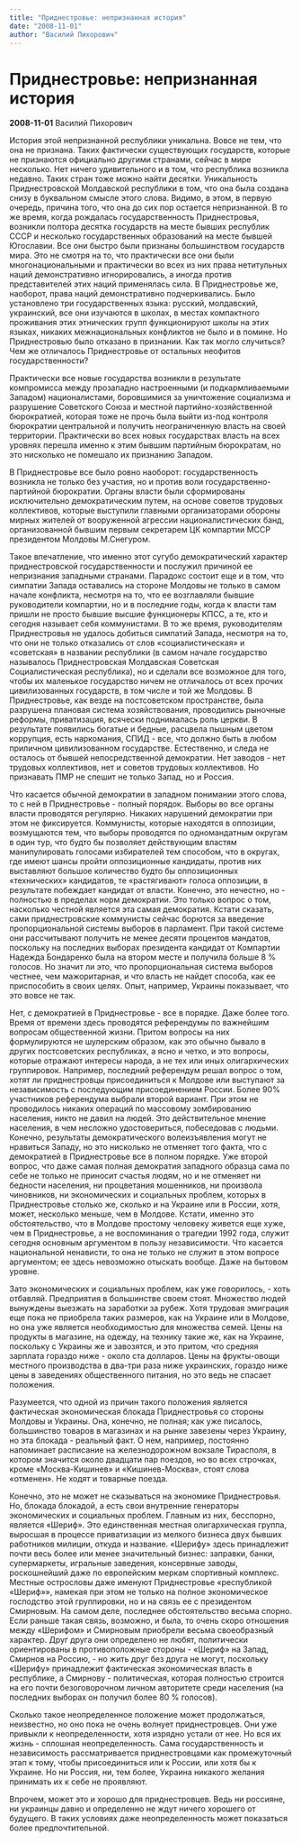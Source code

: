 ```yaml
---
title: "Приднестровье: непризнанная история"
date: "2008-11-01"
author: "Василий Пихорович"
---
```


# Приднестровье: непризнанная история

**2008-11-01** Василий Пихорович

История этой непризнанной республики уникальна. Вовсе не тем, что она не признана. Таких фактически существующих государств, которые не признаются официально другими странами, сейчас в мире несколько. Нет ничего удивительного и в том, что республика возникла недавно. Таких стран тоже можно найти десятки. Уникальность Приднестровской Молдавской республики в том, что она была создана снизу в буквальном смысле этого слова. Видимо, в этом, в первую очередь, причина того, что она до сих пор остается непризнанной. В то же время, когда рождалась государственность Приднестровья, возникли полтора десятка государств на месте бывших республик СССР и несколько государственных образований на месте бывшей Югославии. Все они быстро были признаны большинством государств мира. Это не смотря на то, что практически все они были многонациональными и практически во всех из них права нетитульных наций демонстративно игнорировались, а иногда против представителей этих наций применялась сила. В Приднестровье же, наоборот, права наций демонстративно подчеркивались. Было установлено три государственных языка: русский, молдавский, украинский, все они изучаются в школах, в местах компактного проживания этих этнических групп функционируют школы на этих языках, никаких межнациональных конфликтов не было и в помине. Но Приднестровью было отказано в признании. Как так могло случиться? Чем же отличалось Приднестровье от остальных неофитов государственности?

Практически все новые государства возникли в результате компромисса между прозападно настроенными (и подкармливаемыми Западом) националистами, боровшимися за уничтожение социализма и разрушение Советского Союза и местной партийно-хозяйственной бюрократией, которая тоже не прочь была выйти из-под контроля бюрократии центральной и получить неограниченную власть на своей территории. Практически во всех новых государствах власть на всех уровнях перешла именно к этим бывшим партийным бюрократам, но это нисколько не помешало их признанию Западом.

В Приднестровье все было ровно наоборот: государственность возникла не только без участия, но и против воли государственно-партийной бюрократии. Органы власти были сформированы исключительно демократическим путем, на основе советов трудовых коллективов, которые выступили главными организаторами обороны мирных жителей от вооруженной агрессии националистических банд, организованной бывшим первым секретарем ЦК компартии МССР президентом Молдовы М.Снегуром.

Такое впечатление, что именно этот сугубо демократический характер приднестровской государственности и послужил причиной ее непризнания западными странами. Парадокс состоит еще и в том, что симпатии Запада оставались на стороне Молдовы не только в самом начале конфликта, несмотря на то, что ее возглавляли бывшие руководители компартии, но и в последние годы, когда к власти там пришли не просто бывшие высшие функционеры КПСС, а те, кто и сегодня называет себя коммунистами. В то же время, руководителям Приднестровья не удалось добиться симпатий Запада, несмотря на то, что они не только отказались от слов «социалистическая» и «советская» в названии республики (в самом начале государство называлось Приднестровская Молдавская Советская Социалистическая республика), но и сделали все возможное для того, чтобы их маленькое государство ничем не отличалось от всех прочих цивилизованных государств, в том числе и той же Молдовы. В Приднестровье, как везде на постсоветском пространстве, была разрушена плановая система хозяйствования, проводились рыночные реформы, приватизация, всячески поднималась роль церкви. В результате появились богатые и бедные, расцвела пышным цветом коррупция, есть наркомания, СПИД - все, что должно быть в любом приличном цивилизованном государстве. Естественно, и следа не осталось от бывшей непосредственной демократии. Нет заводов - нет трудовых коллективов, нет и советов трудовых коллективов. Но признавать ПМР не спешит не только Запад, но и Россия.

Что касается обычной демократии в западном понимании этого слова, то с ней в Приднестровье - полный порядок. Выборы во все органы власти проводятся регулярно. Никаких нарушений демократии при этом не фиксируется. Коммунисты, которые находятся в оппозиции, возмущаются тем, что выборы проводятся по одномандатным округам в один тур, что будто бы позволяет действующим властям манипулировать голосами избирателей тем способом, что в округах, где имеют шансы пройти оппозиционные кандидаты, против них выставляют большое количество будто бы оппозиционных «технических» кандидатов, те «растягивают» голоса оппозиции, в результате побеждает кандидат от власти. Конечно, это нечестно, но - полностью в пределах норм демократии. Это только вопрос о том, насколько честной является эта самая демократия. Кстати сказать, сами приднестровские коммунисты сейчас борются за введение пропорциональной системы выборов в парламент. При такой системе они рассчитывают получить не менее десяти процентов мандатов, поскольку на последних выборах президента кандидат от Компартии Надежда Бондаренко была на втором месте и получила больше 8 % голосов. Но значит ли это, что пропорциональная система выборов честнее, чем мажоритарная, и что власть не найдет способа, как ее приспособить в своих целях. Опыт, например, Украины показывает, что это вовсе не так.

Нет, с демократией в Приднестровье - все в порядке. Даже более того. Время от времени здесь проводятся референдумы по важнейшим вопросам общественной жизни. Притом вопросы на них формулируются не шулерским образом, как это обычно бывало в других постсоветских республиках, а ясно и четко, и это вопросы, которые отражают интересы народа, а не тех или иных олигархических группировок. Например, последний референдум решал вопрос о том, хотят ли приднестровцы присоединиться к Молдове или выступают за независимость с последующим присоединением России. Более 90% участников референдума выбрали второй вариант. При этом не проводилось никаких операций по массовому зомбированию населения, никто не давил на людей. Это действительное мнение населения, в чем несложно удостовериться, побеседовав с людьми. Конечно, результаты демократического волеизъявления могут не нравиться Западу, но это нисколько не отменяет того факта, что с демократией в Приднестровье все в полном порядке. Уже второй вопрос, что даже самая полная демократия западного образца сама по себе не только не приносит счастья людям, но и не отменяет ни бедности населения, ни процветания мошенников, ни произвола чиновников, ни экономических и социальных проблем, которых в Приднестровье столько же, сколько и на Украине или в России, хотя, может, несколько меньше, чем в Молдове. Кстати, именно это обстоятельство, что в Молдове простому человеку живется еще хуже, чем в Приднестровье, а не воспоминания о трагедии 1992 года, служит сегодня основным аргументом в пользу независимости. Что касается национальной ненависти, то она не только не служит в этом вопросе аргументом; ее здесь невозможно отыскать вообще. Даже на бытовом уровне.

Зато экономических и социальных проблем, как уже говорилось, - хоть отбавляй. Предприятия в большинстве своем стоят. Множество людей вынуждены выезжать на заработки за рубеж. Хотя трудовая эмиграция еще пока не приобрела таких размеров, как на Украине или в Молдове, но она уже является необходимостью для множества семей. Цены на продукты в магазине, на одежду, на технику такие же, как на Украине, поскольку с Украины же и завозятся, и это притом, что средняя зарплата гораздо ниже - около ста долларов. Цены на фрукты-овощи местного производства в два-три раза ниже украинских, гораздо ниже цены в заведениях общественного питания, но это ведь не спасает положения.

Разумеется, что одной из причин такого положения является фактическая экономическая блокада Приднестровья со стороны Молдовы и Украины. Она, конечно, не полная; как уже писалось, большинство товаров в магазинах и на рынке завезены через Украину, но эта блокада - реальный факт. О нем, например, постоянно напоминает расписание на железнодорожном вокзале Тирасполя, в котором значится около двадцати пар поездов, но во всех строчках, кроме «Москва-Кишинев» и «Кишинев-Москва», стоят слова «отменен». Не ходят и товарные поезда.

Конечно, это не может не сказываться на экономике Приднестровья. Но, блокада блокадой, а есть свои внутренние генераторы экономических и социальных проблем. Главным из них, бесспорно, является «Шериф». Это единственная местная олигархическая группа, выросшая в процессе приватизации из мелкого бизнеса двух бывших работников милиции, откуда и название. «Шерифу» здесь принадлежит почти весь более или менее значительный бизнес: заправки, банки, супермаркеты, игральные заведения, консервные заводы, роскошнейший даже по европейским меркам спортивный комплекс. Местные острословы даже именуют Приднестровье «республикой «Шериф»», намекая при этом не только на полное экономическое господство этой группировки, но и на связь ее с президентом Смирновым. На самом деле, последнее обстоятельство весьма спорно. Если раньше такая связь, возможно, и была, то очень скоро отношения между «Шерифом» и Смирновым приобрели весьма своеобразный характер. Друг друга они определено не любят, политически ориентированы в противоположные стороны - «Шериф» на Запад, Смирнов на Россию, - но жить друг без друга не могут, поскольку «Шерифу» принадлежит фактическая экономическая власть в республике, а Смирнову - политическая, которая полностью строится на его почти безоговорочном личном авторитете среди населения (на последних выборах он получил более 80 % голосов).

Сколько такое неопределенное положение может продолжаться, неизвестно, но оно пока не очень волнует приднестровцев. Они уже привыкли к неопределенности, хотя изрядно устали от нее. Но вся их жизнь - сплошная неопределенность. Сама государственность и независимость рассматривается приднестровцами как промежуточный этап к тому, чтобы присоединиться или к России, или хотя бы к Украине. Но ни Россия, ни, тем более, Украина никакого желания принимать их к себе не проявляют.

Впрочем, может это и хорошо для приднестровцев. Ведь ни россияне, ни украинцы давно и определенно не ждут ничего хорошего от будущего. В таких условиях даже неопределенность может показаться более предпочтительной.
